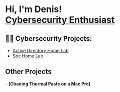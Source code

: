 <h1>Hi, I'm Denis! <br/> <a href="https://www.linkedin.com/in/denis-s-007398b3/">Cybersecurity Enthusiast</a>
<h2>👨‍💻 Cybersecurity Projects:</h2>

- [Active Directory Home Lab](https://github.com/deso2/Active-Directory-lab)
- [Soc Home Lab](https://github.com/deso2/SOC-Home-Lab)

<h2>Other Projects</h2>
- <b>[Chaning Thermal Paste on a Mac Pro]</b>

